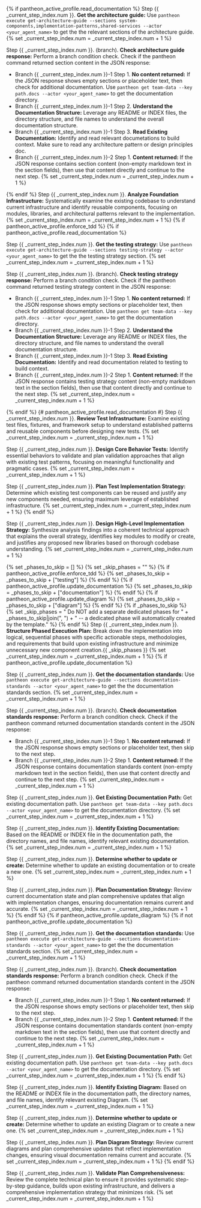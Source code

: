 {% if pantheon_active_profile.read_documentation %}
Step {{ _current_step_index.num }}. **Get the architecture guide:** Use `pantheon execute get-architecture-guide --sections system-components,implementation-patterns,shared-services --actor <your_agent_name>` to get the the relevant sections of the architecture guide.
{% set _current_step_index.num = _current_step_index.num + 1 %}

Step {{ _current_step_index.num }}. (branch). **Check architecture guide response:** Perform a branch condition check. Check if the pantheon command returned section content in the JSON response:
  - Branch {{ _current_step_index.num }}-1 Step 1.  **No content returned:** If the JSON response shows empty sections or placeholder text, then check for additional documentation. Use `pantheon get team-data --key path.docs --actor <your_agent_name>` to get the documentation directory.
  - Branch {{ _current_step_index.num }}-1 Step 2. **Understand the Documentation Structure:** Leverage any README or INDEX files, the directory structure, and file names to understand the overall documentation structure.
  - Branch {{ _current_step_index.num }}-1 Step 3. **Read Existing Documentation:** Identify and read relevant documetations to build context. Make sure to read any architecture pattern or design principles doc.
  - Branch {{ _current_step_index.num }}-2 Step 1. **Content returned:** If the JSON response contains section content (non-empty markdown text in the section fields), then use that content directly and continue to the next step.
{% set _current_step_index.num = _current_step_index.num + 1 %}

{% endif %}
Step {{ _current_step_index.num }}. **Analyze Foundation Infrastructure:** Systematically examine the existing codebase to understand current infrastructure and identify reusable components, focusing on modules, libraries, and architectural patterns relevant to the implementation.
{% set _current_step_index.num = _current_step_index.num + 1 %}
{% if pantheon_active_profile.enforce_tdd %}
{% if pantheon_active_profile.read_documentation %}

Step {{ _current_step_index.num }}. **Get the testing strategy:** Use `pantheon execute get-architecture-guide --sections testing-strategy --actor <your_agent_name>` to get the the testing strategy section.
{% set _current_step_index.num = _current_step_index.num + 1 %}

Step {{ _current_step_index.num }}. (branch). **Check testing strategy response:** Perform a branch condition check. Check if the pantheon command returned testing strategy content in the JSON response:
  - Branch {{ _current_step_index.num }}-1 Step 1.  **No content returned:** If the JSON response shows empty sections or placeholder text, then check for additional documentation. Use `pantheon get team-data --key path.docs --actor <your_agent_name>` to get the documentation directory.
  - Branch {{ _current_step_index.num }}-1 Step 2. **Understand the Documentation Structure:** Leverage any README or INDEX files, the directory structure, and file names to understand the overall documentation structure.
  - Branch {{ _current_step_index.num }}-1 Step 3. **Read Existing Documentation:** Identify and read documentation related to testing to build context.
  - Branch {{ _current_step_index.num }}-2 Step 1. **Content returned:** If the JSON response contains testing strategy content (non-empty markdown text in the section fields), then use that content directly and continue to the next step.
{% set _current_step_index.num = _current_step_index.num + 1 %}

{% endif %} {# pantheon_active_profile.read_documentation #}
Step {{ _current_step_index.num }}. **Review Test Infrastructure:** Examine existing test files, fixtures, and framework setup to understand established patterns and reusable components before designing new tests.
{% set _current_step_index.num = _current_step_index.num + 1 %}

Step {{ _current_step_index.num }}. **Design Core Behavior Tests:** Identify essential behaviors to validate and plan validation approaches that align with existing test patterns, focusing on meaningful functionality and pragmatic cases.
{% set _current_step_index.num = _current_step_index.num + 1 %}

Step {{ _current_step_index.num }}. **Plan Test Implementation Strategy:** Determine which existing test components can be reused and justify any new components needed, ensuring maximum leverage of established infrastructure.
{% set _current_step_index.num = _current_step_index.num + 1 %}
{% endif %}

Step {{ _current_step_index.num }}. **Design High-Level Implementation Strategy:** Synthesize analysis findings into a coherent technical approach that explains the overall strategy, identifies key modules to modify or create, and justifies any proposed new libraries based on thorough codebase understanding.
{% set _current_step_index.num = _current_step_index.num + 1 %}

{% set _phases_to_skip = [] %}
{% set _skip_phases = "" %}
{% if pantheon_active_profile.enforce_tdd %}
    {% set _phases_to_skip = _phases_to_skip + ["testing"] %}
{% endif %}
{% if pantheon_active_profile.update_documentation %}
    {% set _phases_to_skip = _phases_to_skip + ["documentation"] %}
{% endif %}
{% if pantheon_active_profile.update_diagram %}
    {% set _phases_to_skip = _phases_to_skip + ["diagram"] %}
{% endif %}
{% if _phases_to_skip %}
    {% set _skip_phases = " Do NOT add a separate dedicated phases for " + _phases_to_skip|join(", ") + " -- a dedicated phase will automatically created by the template." %}
{% endif %}
Step {{ _current_step_index.num }}. **Structure Phased Execution Plan:** Break down the implementation into logical, sequential phases with specific actionable steps, methodologies, and requirements that build upon existing infrastructure and minimize unnecessary new component creation.{{ _skip_phases }}
{% set _current_step_index.num = _current_step_index.num + 1 %}
{% if pantheon_active_profile.update_documentation %}

Step {{ _current_step_index.num }}. **Get the documentation standards:** Use `pantheon execute get-architecture-guide --sections documentation-standards --actor <your_agent_name>` to get the the documentation standards section.
{% set _current_step_index.num = _current_step_index.num + 1 %}

Step {{ _current_step_index.num }}. (branch). **Check documentation standards response:** Perform a branch condition check. Check if the pantheon command returned documentation standards content in the JSON response:
  - Branch {{ _current_step_index.num }}-1 Step 1.  **No content returned:** If the JSON response shows empty sections or placeholder text, then skip to the next step.
  - Branch {{ _current_step_index.num }}-2 Step 1. **Content returned:** If the JSON response contains documentation standards content (non-empty markdown text in the section fields), then use that content directly and continue to the next step.
{% set _current_step_index.num = _current_step_index.num + 1 %}

Step {{ _current_step_index.num }}. **Get Existing Documentation Path:** Get existing documentation path. Use `pantheon get team-data --key path.docs --actor <your_agent_name>` to get the documentation directory.
{% set _current_step_index.num = _current_step_index.num + 1 %}

Step {{ _current_step_index.num }}. **Identify Existing Documentation:**  Based on the README or INDEX file in the documentation path, the directory names, and file names, identify relevant existing documentation. 
{% set _current_step_index.num = _current_step_index.num + 1 %}

Step {{ _current_step_index.num }}. **Determine whether to update or create:** Determine whether to update an existing documentation or to create a new one.
{% set _current_step_index.num = _current_step_index.num + 1 %}

Step {{ _current_step_index.num }}. **Plan Documentation Strategy:** Review current documentation state and plan comprehensive updates that align with implementation changes, ensuring documentation remains current and accurate.
{% set _current_step_index.num = _current_step_index.num + 1 %}
{% endif %}
{% if pantheon_active_profile.update_diagram %}
{% if not pantheon_active_profile.update_documentation %}

Step {{ _current_step_index.num }}. **Get the documentation standards:** Use `pantheon execute get-architecture-guide --sections documentation-standards --actor <your_agent_name>` to get the the documentation standards section.
{% set _current_step_index.num = _current_step_index.num + 1 %}

Step {{ _current_step_index.num }}. (branch). **Check documentation standards response:** Perform a branch condition check. Check if the pantheon command returned documentation standards content in the JSON response:
  - Branch {{ _current_step_index.num }}-1 Step 1.  **No content returned:** If the JSON response shows empty sections or placeholder text, then skip to the next step.
  - Branch {{ _current_step_index.num }}-2 Step 1. **Content returned:** If the JSON response contains documentation standards content (non-empty markdown text in the section fields), then use that content directly and continue to the next step.
{% set _current_step_index.num = _current_step_index.num + 1 %}

Step {{ _current_step_index.num }}. **Get Existing Documentation Path:** Get existing documentation path. Use `pantheon get team-data --key path.docs --actor <your_agent_name>` to get the documentation directory.
{% set _current_step_index.num = _current_step_index.num + 1 %}
{% endif %}

Step {{ _current_step_index.num }}. **Identify Existing Diagram:** Based on the README or INDEX file in the documentation path, the directory names, and file names, identify relevant existing Diagram. 
{% set _current_step_index.num = _current_step_index.num + 1 %}

Step {{ _current_step_index.num }}. **Determine whether to update or create:** Determine whether to update an existing Diagram or to create a new one.
{% set _current_step_index.num = _current_step_index.num + 1 %}

Step {{ _current_step_index.num }}. **Plan Diagram Strategy:** Review current diagrams and plan comprehensive updates that reflect implementation changes, ensuring visual documentation remains current and accurate.
{% set _current_step_index.num = _current_step_index.num + 1 %}
{% endif %}

Step {{ _current_step_index.num }}. **Validate Plan Comprehensiveness:** Review the complete technical plan to ensure it provides systematic step-by-step guidance, builds upon existing infrastructure, and delivers a comprehensive implementation strategy that minimizes risk.
{% set _current_step_index.num = _current_step_index.num + 1 %}
